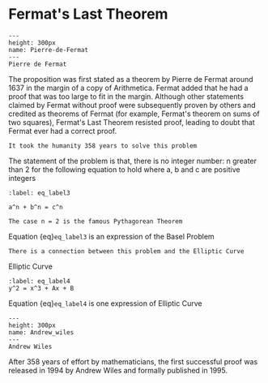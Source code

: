  # Fermat's Last Theorem
 
 ```{figure} https://cdn.discordapp.com/attachments/823684455020757023/1052086979745034310/Pierre_de_Fermat.png
 ---
 height: 300px
 name: Pierre-de-Fermat
 ---
 Pierre de Fermat
 ```

The proposition was first stated as a theorem by Pierre de Fermat around 1637 in the margin of a copy of Arithmetica. Fermat added that he had a proof that was too large to fit in the margin. Although other statements claimed by Fermat without proof were subsequently proven by others and credited as theorems of Fermat (for example, Fermat's theorem on sums of two squares), Fermat's Last Theorem resisted proof, leading to doubt that Fermat ever had a correct proof.
```{margin} Did you know?
It took the humanity 358 years to solve this problem
```

The statement of the problem is that, there is no integer number: n greater than 2 for the following equation to hold where a, b and c are positive integers
```{math}
:label: eq_label3

a^n + b^n = c^n
```


```{Tip}
The case n = 2 is the famous Pythagorean Theorem
```

Equation {eq}`eq_label3` is an expression of the Basel Problem

```{note}
There is a connection between this problem and the Elliptic Curve
```

Elliptic Curve
```{math}
:label: eq_label4
y^2 = x^3 + Ax + B
```

Equation {eq}`eq_label4` is one expression of Elliptic Curve


 ```{figure} https://cdn.discordapp.com/attachments/823684455020757023/1052088336061300786/800px-Andrew_wiles1-3.png
 ---
 height: 300px
 name: Andrew_wiles
 ---
 Andrew Wiles
 ```
 
 After 358 years of effort by mathematicians, the first successful proof was released in 1994 by Andrew Wiles and formally published in 1995.